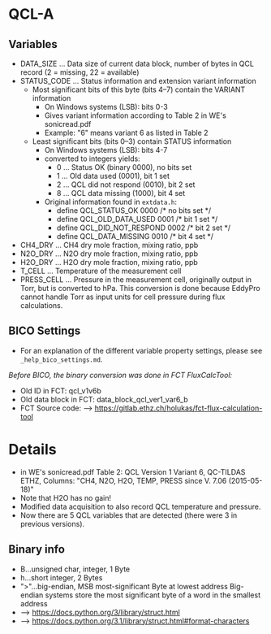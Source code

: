 # QCL-A

## Variables
- DATA_SIZE ... Data size of current data block, number of bytes in QCL record
  (2 = missing, 22 = available)
- STATUS_CODE ... Status information and extension variant information
  - Most significant bits of this byte (bits 4–7) contain the VARIANT information
    - On Windows systems (LSB): bits 0-3
    - Gives variant information according to Table 2 in WE's sonicread.pdf
    - Example: "6" means variant 6 as listed in Table 2
  - Least significant bits (bits 0–3) contain STATUS information
    - On Windows systems (LSB): bits 4-7    
    - converted to integers yields:
      - 0 ... Status OK (binary 0000), no bits set
      - 1 ... Old data used (0001), bit 1 set
      - 2 ... QCL did not respond (0010), bit 2 set
      - 8 ... QCL data missing (1000), bit 4 set
    - Original information found in ```extdata.h```:
      - define	QCL_STATUS_OK		0000	/* no bits set	*/
      - define	QCL_OLD_DATA_USED	0001	/* bit 1 set	*/
      - define	QCL_DID_NOT_RESPOND	0002    /* bit 2 set	*/
      - define QCL_DATA_MISSING	0010	    /* bit 4 set	*/
- CH4_DRY ... CH4 dry mole fraction, mixing ratio, ppb    
- N2O_DRY ... N2O dry mole fraction, mixing ratio, ppb    
- H2O_DRY ... H2O dry mole fraction, mixing ratio, ppb    
- T_CELL ... Temperature of the measurement cell
- PRESS_CELL ... Pressure in the measurement cell, originally output in Torr, but is converted to hPa.
  This conversion is done because EddyPro cannot handle Torr as input units for cell pressure
  during flux calculations.

## BICO Settings
- For an explanation of the different variable property settings, please see ```_help_bico_settings.md```.

*Before BICO, the binary conversion was done in FCT FluxCalcTool:*
- Old ID in FCT: qcl_v1v6b
- Old data block in FCT: data_block_qcl_ver1_var6_b
- FCT Source code: --> https://gitlab.ethz.ch/holukas/fct-flux-calculation-tool

# Details
- in WE's sonicread.pdf Table 2: QCL Version 1 Variant 6, QC-TILDAS ETHZ, 
  Columns: "CH4, N2O, H2O, TEMP, PRESS since V. 7.06 (2015-05-18)"
- Note that H2O has no gain!
- Modified data acquisition to also record QCL temperature and pressure.
- Now there are 5 QCL variables that are detected (there were 3 in previous versions).

## Binary info
- B...unsigned char, integer, 1 Byte
- h...short integer, 2 Bytes
- ">"...big-endian, MSB most-significant Byte at lowest address
     Big-endian systems store the most significant byte of a word in the smallest address
- --> https://docs.python.org/3/library/struct.html
- --> https://docs.python.org/3.1/library/struct.html#format-characters